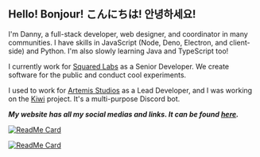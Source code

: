 ## Hello! Bonjour! こんにちは! 안녕하세요!

I'm Danny, a full-stack developer, web designer, and coordinator in many communities. I have skills in JavaScript (Node, Deno, Electron, and client-side) and Python. I'm also slowly learning Java and TypeScript too!

I currently work for [Squared Labs](https://discord.gg/BbRn5AtkvG) as a Senior Developer. We create software for the public and conduct cool experiments.

I used to work for [Artemis Studios](https://artemisdev.tech) as a Lead Developer, and I was working on the [Kiwi](https://artemisdev.tech/kiwi) project. It's a multi-purpose Discord bot.

***My website has all my social medias and links. It can be found [here](https://bean.codes).***

[![ReadMe Card](https://github-readme-stats.vercel.app/api?username=dannnington&show_icons=true&theme=vue-dark&include_all_commits=true)]()


[![ReadMe Card](https://github-readme-stats.vercel.app/api/top-langs?username=dannnington&show_icons=true&theme=vue-dark&include_all_commits=true)]()
